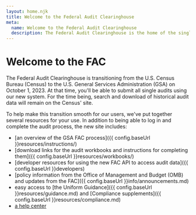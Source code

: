 ```yaml
---
layout: home.njk
title: Welcome to the Federal Audit Clearinghouse
meta:
  name: Welcome to the Federal Audit Clearinghouse
  description: The Federal Audit Clearinghouse is the home of the single audit process for the federal government awards system.
---
```


# Welcome to the FAC

The Federal Audit Clearinghouse is transitioning from the U.S. Census Bureau (Census) to the U.S. General Services Administration (GSA) on October 1, 2023. At that time, you'll be able to submit all single audits using our new system. For the time being, search and download of historical audit data will remain on the Census' site.

To help make this transition smooth for our users, we've put together several resources for your use. In addition to being able to log in and complete the audit process, the new site includes:
- [an overview of the GSA FAC process]({{ config.baseUrl }}resources/instructions/)
- [download links for the audit workbooks and instructions for completing them]({{ config.baseUrl }}resources/workbooks/)
- [developer resources for using the new FAC API to access audit data]({{ config.baseUrl }}developers)
- [policy information from the Office of Management and Budget (OMB) and updates from the FAC]({{ config.baseUrl }}info/announcements.md)
- easy access to [the Uniform Guidance]({{ config.baseUrl }}resources/guidance.md) and [Compliance supplements]({{ config.baseUrl }}resources/compliance.md)
- [a help center](https://support.fac.gov/hc/en-us)